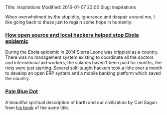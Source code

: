 Title: Inspirations
Modified: 2016-01-07 23:00
Slug: inspirations

When overwhelmed by the stupidity, ignorance and despair around me, I like going back to these just to regain some hope in humanity:

### [How open source and local hackers helped stop Ebola epidemic](https://media.ccc.de/v/32c3-7561-how_open_source_software_second_hand_laptops_and_hackers_helped_stop_ebola_and_stopped_an_apocalypse)

During the Ebola epidemic in 2014 Sierra Leone was crippled as a country. There was no management system existing to coordinate all the doctors and international aid workers, the salaries haven't been paid for months, the riots were just starting. Several self-taught hackers took a little over a month to develop an open ERP system and a mobile banking platform which saved the country.

### [Pale Blue Dot](https://youtu.be/p86BPM1GV8M)

A beautiful spiritual description of Earth and our civilization by Carl Sagan from [his book](https://en.wikipedia.org/wiki/Pale_Blue_Dot_%28book%29) of the same title.

